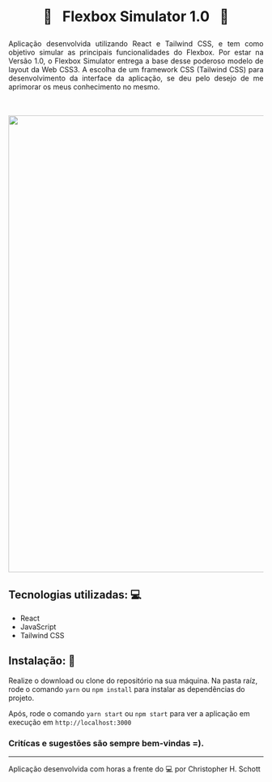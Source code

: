 # <p align="center">:straight_ruler: &nbsp; Flexbox Simulator 1.0 &nbsp; :triangular_ruler:</p>

<p align="justify">
Aplicação desenvolvida utilizando React e Tailwind CSS, e tem como objetivo simular as principais funcionalidades do Flexbox. Por estar na
Versão 1.0, o Flexbox Simulator entrega a base desse poderoso modelo de layout da Web CSS3. A escolha de um framework CSS (Tailwind CSS) para
desenvolvimento da interface da aplicação, se deu pelo desejo de me aprimorar os meus conhecimento no mesmo.
</p> <br /> <br />

<div align="center">
  <img src="" width="900px" />
</div>

## Tecnologias utilizadas: :computer:

<ul>
  <li>React</li>
  <li>JavaScript</li>
  <li>Tailwind CSS</li>
</ul>

## Instalação: :rocket:

Realize o download ou clone do repositório na sua máquina. Na pasta raíz, rode o comando `yarn` ou `npm install` para instalar as dependências do projeto.

Após, rode o comando `yarn start` ou `npm start` para ver a aplicação em execução em `http://localhost:3000`

### Critícas e sugestões são sempre bem-vindas =).

<hr>

Aplicação desenvolvida com horas a frente do :computer: por Christopher H. Schott
